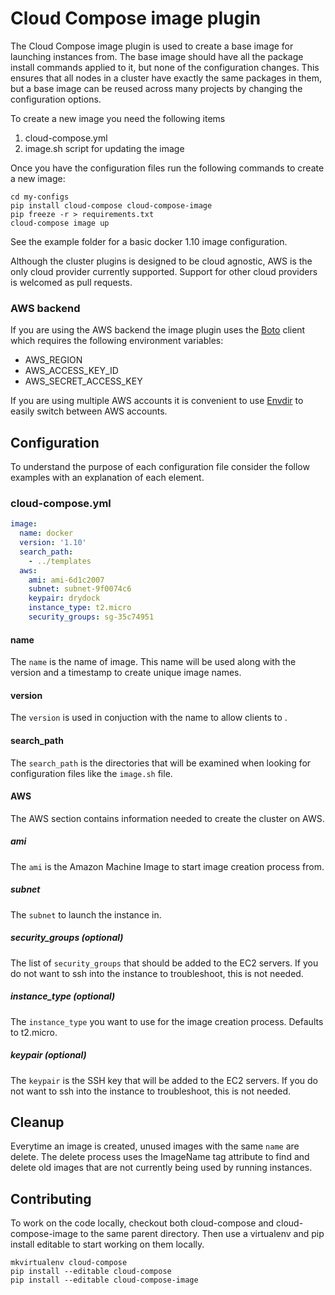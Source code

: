 # Cloud Compose image plugin
The Cloud Compose image plugin is used to create a base image for launching instances from. The base image should have all the package install commands applied to it, but none of the configuration changes. This ensures that all nodes in a cluster have exactly the same packages in them, but a base image can be reused across many projects by changing the configuration options.

To create a new image you need the following items
1. cloud-compose.yml 
1. image.sh script for updating the image

Once you have the configuration files run the following commands to create a new image: 
```
cd my-configs
pip install cloud-compose cloud-compose-image
pip freeze -r > requirements.txt
cloud-compose image up
```

See the example folder for a basic docker 1.10 image configuration.

Although the cluster plugins is designed to be cloud agnostic, AWS is the only cloud provider currently supported.  Support for other cloud providers is welcomed as pull requests.

### AWS backend
If you are using the AWS backend the image plugin uses the [Boto](http://boto3.readthedocs.io/en/latest/) client which requires the following environment variables:

* AWS_REGION
* AWS_ACCESS_KEY_ID
* AWS_SECRET_ACCESS_KEY

If you are using multiple AWS accounts it is convenient to use [Envdir](https://pypi.python.org/pypi/envdir) to easily switch between AWS accounts.

## Configuration 
To understand the purpose of each configuration file consider the follow examples with an explanation of each element.

### cloud-compose.yml
```yaml
image:
  name: docker
  version: '1.10'
  search_path:
    - ../templates
  aws:
    ami: ami-6d1c2007
    subnet: subnet-9f0074c6
    keypair: drydock
    instance_type: t2.micro
    security_groups: sg-35c74951
```

#### name
The ``name`` is the name of image. This name will be used along with the version and a timestamp to create unique image names.  

#### version 
The ``version`` is used in conjuction with the name to allow clients to .

#### search_path 
The ``search_path`` is the directories that will be examined when looking for configuration files like the ``image.sh`` file.

#### AWS
The AWS section contains information needed to create the cluster on AWS.

##### ami
The ``ami`` is the Amazon Machine Image to start image creation process from.

##### subnet 
The ``subnet`` to launch the instance in.

##### security_groups (optional)
The list of ``security_groups`` that should be added to the EC2 servers. If you do not want to ssh into the instance to troubleshoot, this is not needed.

##### instance_type (optional)
The ``instance_type`` you want to use for the image creation process. Defaults to t2.micro.

##### keypair (optional)
The ``keypair`` is the SSH key that will be added to the EC2 servers. If you do not want to ssh into the instance to troubleshoot, this is not needed.

## Cleanup
Everytime an image is created, unused images with the same ``name`` are delete. The delete process uses the ImageName tag attribute to find and delete old images that are not currently being used by running instances.

## Contributing 
To work on the code locally, checkout both cloud-compose and cloud-compose-image to the same parent directory. Then use a virtualenv and pip install editable to start working on them locally.
```
mkvirtualenv cloud-compose
pip install --editable cloud-compose
pip install --editable cloud-compose-image
```
